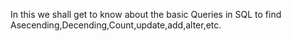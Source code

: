 In this we shall get to know about the basic Queries in SQL to find Asecending,Decending,Count,update,add,alter,etc.
